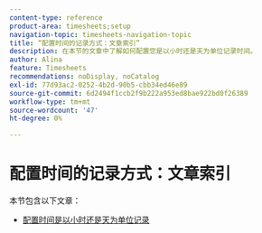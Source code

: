 ```yaml
---
content-type: reference
product-area: timesheets;setup
navigation-topic: timesheets-navigation-topic
title: “配置时间的记录方式：文章索引”
description: 在本节的文章中了解如何配置您是以小时还是天为单位记录时间。
author: Alina
feature: Timesheets
recommendations: noDisplay, noCatalog
exl-id: 77d93ac2-0252-4b2d-90b5-cbb34ed46e89
source-git-commit: 6d2494f1ccb2f9b222a953ed8bae922bd0f26389
workflow-type: tm+mt
source-wordcount: '47'
ht-degree: 0%

---
```


# 配置时间的记录方式：文章索引

本节包含以下文章：

* [配置时间是以小时还是天为单位记录](../../timesheets/config-timesheet-prefs/config-time-logged-hrs-days.md)
